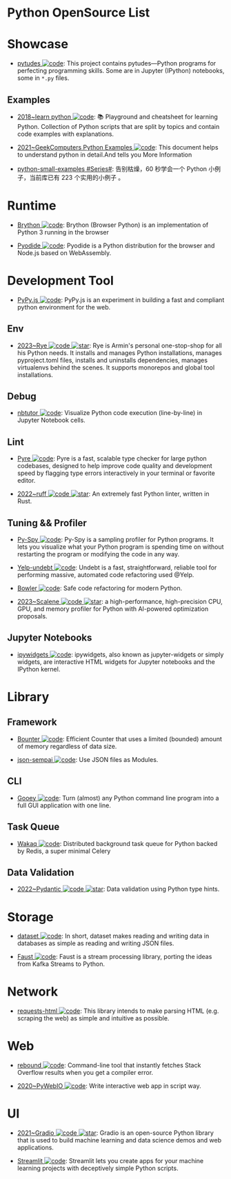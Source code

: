 # Python OpenSource List

# Showcase

- [pytudes ![code](https://ng-tech.icu/assets/code.svg)](https://github.com/norvig/pytudes): This project contains pytudes—Python programs for perfecting programming skills. Some are in Jupyter (IPython) notebooks, some in `*.py` files.

## Examples

- [2018~learn python ![code](https://ng-tech.icu/assets/code.svg)](https://github.com/trekhleb/learn-python): 📚 Playground and cheatsheet for learning Python. Collection of Python scripts that are split by topics and contain code examples with explanations.

- [2021~GeekComputers Python Examples ![code](https://ng-tech.icu/assets/code.svg)](https://github.com/geekcomputers/Python): This document helps to understand python in detail.And tells you More Information

- [python-small-examples #Series#](https://github.com/jackzhenguo/python-small-examples): 告别枯燥，60 秒学会一个 Python 小例子，当前库已有 223 个实用的小例子 。

# Runtime

- [Brython ![code](https://ng-tech.icu/assets/code.svg)](https://github.com/brython-dev/brython): Brython (Browser Python) is an implementation of Python 3 running in the browser

- [Pyodide ![code](https://ng-tech.icu/assets/code.svg)](https://github.com/pyodide/pyodide): Pyodide is a Python distribution for the browser and Node.js based on WebAssembly.

# Development Tool

- [PyPy.js ![code](https://ng-tech.icu/assets/code.svg)](https://pypyjs.org/): PyPy.js is an experiment in building a fast and compliant python environment for the web.

## Env

- [2023~Rye ![code](https://ng-tech.icu/assets/code.svg) ![star](https://img.shields.io/github/stars/mitsuhiko/rye)](https://github.com/mitsuhiko/rye): Rye is Armin's personal one-stop-shop for all his Python needs. It installs and manages Python installations, manages pyproject.toml files, installs and uninstalls dependencies, manages virtualenvs behind the scenes. It supports monorepos and global tool installations.

## Debug

- [nbtutor ![code](https://ng-tech.icu/assets/code.svg)](https://github.com/lgpage/nbtutor): Visualize Python code execution (line-by-line) in Jupyter Notebook cells.

## Lint

- [Pyre ![code](https://ng-tech.icu/assets/code.svg)](https://github.com/facebook/pyre-check): Pyre is a fast, scalable type checker for large python codebases, designed to help improve code quality and development speed by flagging type errors interactively in your terminal or favorite editor.

- [2022~ruff ![code](https://ng-tech.icu/assets/code.svg) ![star](https://img.shields.io/github/stars/charliermarsh/ruff)](https://github.com/charliermarsh/ruff): An extremely fast Python linter, written in Rust.

## Tuning && Profiler

- [Py-Spy ![code](https://ng-tech.icu/assets/code.svg)](https://github.com/benfred/py-spy): Py-Spy is a sampling profiler for Python programs. It lets you visualize what your Python program is spending time on without restarting the program or modifying the code in any way.

- [Yelp-undebt ![code](https://ng-tech.icu/assets/code.svg)](https://github.com/Yelp/undebt): Undebt is a fast, straightforward, reliable tool for performing massive, automated code refactoring used @Yelp.

- [Bowler ![code](https://ng-tech.icu/assets/code.svg)](https://pybowler.io/): Safe code refactoring for modern Python.

- [2023~Scalene ![code](https://ng-tech.icu/assets/code.svg) ![star](https://img.shields.io/github/stars/plasma-umass/scalene)](https://github.com/plasma-umass/scalene): a high-performance, high-precision CPU, GPU, and memory profiler for Python with AI-powered optimization proposals.

## Jupyter Notebooks

- [ipywidgets ![code](https://ng-tech.icu/assets/code.svg)](https://github.com/jupyter-widgets/ipywidgets): ipywidgets, also known as jupyter-widgets or simply widgets, are interactive HTML widgets for Jupyter notebooks and the IPython kernel.

# Library

## Framework

- [Bounter ![code](https://ng-tech.icu/assets/code.svg)](https://github.com/RaRe-Technologies/bounter): Efficient Counter that uses a limited (bounded) amount of memory regardless of data size.

- [json-sempai ![code](https://ng-tech.icu/assets/code.svg)](https://github.com/kragniz/json-sempai): Use JSON files as Modules.

## CLI

- [Gooey ![code](https://ng-tech.icu/assets/code.svg)](https://github.com/chriskiehl/Gooey): Turn (almost) any Python command line program into a full GUI application with one line.

## Task Queue

- [Wakaq ![code](https://ng-tech.icu/assets/code.svg)](https://github.com/wakatime/wakaq): Distributed background task queue for Python backed by Redis, a super minimal Celery

## Data Validation

- [2022~Pydantic ![code](https://ng-tech.icu/assets/code.svg) ![star](https://img.shields.io/github/stars/pydantic/pydantic)](https://github.com/pydantic/pydantic): Data validation using Python type hints.

# Storage

- [dataset ![code](https://ng-tech.icu/assets/code.svg)](https://github.com/pudo/dataset/blob/master/README.md): In short, dataset makes reading and writing data in databases as simple as reading and writing JSON files.

- [Faust ![code](https://ng-tech.icu/assets/code.svg)](https://github.com/robinhood/faust): Faust is a stream processing library, porting the ideas from Kafka Streams to Python.

# Network

- [requests-html ![code](https://ng-tech.icu/assets/code.svg)](https://github.com/kennethreitz/requests-html): This library intends to make parsing HTML (e.g. scraping the web) as simple and intuitive as possible.

# Web

- [rebound ![code](https://ng-tech.icu/assets/code.svg)](https://github.com/shobrook/rebound): Command-line tool that instantly fetches Stack Overflow results when you get a compiler error.

- [2020~PyWebIO ![code](https://ng-tech.icu/assets/code.svg)](https://cubox.pro/c/OMTHaA): Write interactive web app in script way.

# UI

- [2021~Gradio ![code](https://ng-tech.icu/assets/code.svg) ![star](https://img.shields.io/github/stars/gradio-app/gradio)](https://github.com/gradio-app/gradio): Gradio is an open-source Python library that is used to build machine learning and data science demos and web applications.

- [Streamlit ![code](https://ng-tech.icu/assets/code.svg)](https://github.com/streamlit/streamlit): Streamlit lets you create apps for your machine learning projects with deceptively simple Python scripts.
